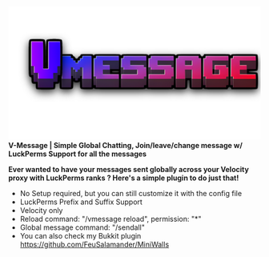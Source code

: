 ![](https://github.com/FeuSalamander/Vmessage/blob/main/src/main/resources/Vmessage.PNG?raw=true)
**V-Message | Simple Global Chatting, Join/leave/change message w/ LuckPerms Support for all the messages**

**Ever wanted to have your messages sent globally across your Velocity proxy with LuckPerms ranks ? Here's a simple plugin to do just that!**

- No Setup required, but you can still customize it with the config file
- LuckPerms Prefix and Suffix Support
- Velocity only
- Reload command: "/vmessage reload", permission: "*"
- Global message command: "/sendall"
- You can also check my Bukkit plugin https://github.com/FeuSalamander/MiniWalls
